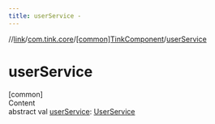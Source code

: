 ```yaml
---
title: userService -
---
```

//[link](../../index.md)/[com.tink.core](../index.md)/[[common]TinkComponent](index.md)/[userService](user-service.md)



# userService  
[common]  
Content  
abstract val [userService](user-service.md): [UserService](../../com.tink.service.authorization/[common]-user-service/index.md)  



